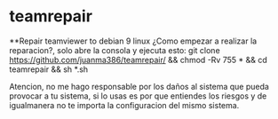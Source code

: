 # teamrepair
**Repair teamviewer to debian 9 linux
¿Como empezar a realizar la reparacion?, solo abre la consola y ejecuta esto:
git clone https://github.com/juanma386/teamrepair/ && chmod -Rv 755 * && cd teamrepair && sh *.sh

Atencion, no me hago responsable por los daños al sistema que pueda provocar a tu sistema, si lo usas es por que entiendes los riesgos y de igualmanera no te importa la configuracion del mismo sistema.
